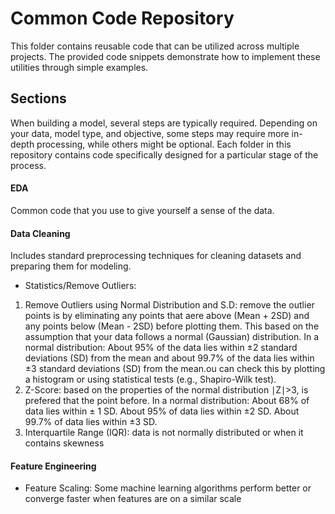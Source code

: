 # Common Code Repository
This folder contains reusable code that can be utilized across multiple projects. The provided code snippets demonstrate how to implement these utilities through simple examples.

## Sections
When building a model, several steps are typically required. Depending on your data, model type, and objective, some steps may require more in-depth processing, while others might be optional. Each folder in this repository contains code specifically designed for a particular stage of the process.

#### EDA
Common code that you use to give yourself a sense of the data.

#### Data Cleaning
Includes standard preprocessing techniques for cleaning datasets and preparing them for modeling.

- Statistics/Remove Outliers:
1. Remove Outliers using Normal Distribution and S.D: remove the outlier points is by eliminating any points that aere above (Mean + 2SD) and any points below (Mean - 2SD) before plotting them. This based on the assumption that your data follows a normal (Gaussian) distribution. In a normal distribution:
About 95% of the data lies within ±2 standard deviations (SD) from the mean and about 99.7% of the data lies within ±3 standard deviations (SD) from the mean.ou can check this by plotting a histogram or using statistical tests (e.g., Shapiro-Wilk test).
2. Z-Score: based on the properties of the normal distribution  ∣Z∣>3, is prefered that the point before. In a normal distribution:
About 68% of data lies within ± 1 SD.
About 95% of data lies within ±2 SD.
About 99.7% of data lies within ±3 SD.
3. Interquartile Range (IQR): data is not normally distributed or when it contains skewness

#### Feature Engineering
 - Feature Scaling: Some machine learning algorithms perform better or converge faster when features are on a similar scale 

